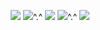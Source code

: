 


<p align="center">
  <img src="http://github-profile-summary-cards.vercel.app/api/cards/profile-details?username=gunjee007&theme=tokyonight" />
  <img src="http://github-profile-summary-cards.vercel.app/api/cards/repos-per-language?username=gunjee007&theme=tokyonight" />^.^
  <img src="http://github-profile-summary-cards.vercel.app/api/cards/most-commit-language?username=gunjee007&theme=tokyonight" />
  <img src="http://github-profile-summary-cards.vercel.app/api/cards/stats?username=gunjee007&theme=tokyonight"/>^.^
  <img src="http://github-profile-summary-cards.vercel.app/api/cards/productive-time?username=gunjee007&theme=tokyonight&utcOffset=8" />
</p>

